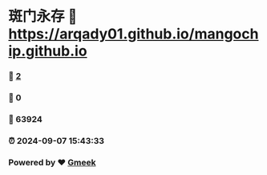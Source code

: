 # 斑门永存 :link: https://arqady01.github.io/mangochip.github.io 
### :page_facing_up: [2](https://arqady01.github.io/mangochip.github.io/tag.html) 
### :speech_balloon: 0 
### :hibiscus: 63924 
### :alarm_clock: 2024-09-07 15:43:33 
### Powered by :heart: [Gmeek](https://github.com/Meekdai/Gmeek)
